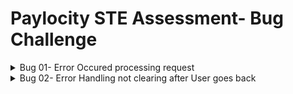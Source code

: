 
# Paylocity STE Assessment- Bug Challenge

<details>

<summary>Bug 01- Error Occured processing request</summary>

## Description
Upon attempting to process a user's request, an error occurs with the following details:

Error Message: An error occurred while processing your request.
Request ID: 0HMT379708TF5

The error message suggests that there was a problem during the request processing. It includes a unique Request ID for tracking purposes.

Additionally, the message provides an option to enable "Development Mode" for more detailed error information. However, a caution is given against using this mode in deployed applications due to potential exposure of sensitive information to end users.

## Steps To Reproduce

1.Go to the URL: https://wmxrwq14uc.execute-api.us-east-1.amazonaws.com/Prod/Account/Login

2.Enter invalid characters in the `Username` and `Password` fields

3.Click on the `Login` button


## Actual behavior
Error Message: An error occurred while processing your request is shown to the user. Alogn with Request ID: 0HMT379708TF5 is also displayed, all errors after the user clicks on the Login button

## Expected behavior
A clear and concise description of what you expected to happen.

## Priority
High

## Screenshots/Video
<img width="1339" alt="Screen Shot 2023-08-22 at 9 39 15" src="https://github.com/erodm09/PaylocityTask/assets/102558006/b6b637e7-87b0-468b-b39b-21cc17753140">


## Device Details:
Device: MacBook Pro (13-inch, M2, 2022) Chip M2
OS: MacOs
Version: Mac OS Monterrey Version 12.4
Browser : Chrome Version 115.0.5790.170 (Official Build) (arm64)
Resolution [2560 × 1600]

Additional context
Add any other context about the problem here

</details> 

<details>

<summary>Bug 02- Error Handling not clearing after User goes back</summary>


## Description
After a user inputs an incorrect or missing password during the login process and then inputs incorrect password or username, and proceeds after the error displayed, to rectify it by refreshing the page, the initial error message persists about the missing Username or Password. The error message indicates that an incorrect password was provided.

## Steps To Reproduce

1.Navigate to the login page.

2.Input an incorrect `password` or leave the `password` field blank.

3.Click the `login` button.

4.Observe the displayed error message described in `Bug-01`.

5.Click on the Back button on the Brwoser

6.Refresh the page using the browser's refresh button or shortcut (e.g., F5 or Ctrl + R).

7.Observe that the initial error message remains unchanged.


## Actual behavior
Error Message: An error occurred while processing your request is shown to the user. Alogn with Request ID: 0HMT379708TF5 is also displayed, all errors after the user clicks on the Login button

## Expected behavior
Even after refreshing the page, the initial error message indicating an incorrect or missing password continues to be displayed, which could cause user confusion and potentially impact the user experience.

## Priority
Medium

## Screenshots/Video


https://github.com/erodm09/PaylocityTask/assets/102558006/71ab68e4-26da-44d3-945b-a135be60b309



## Device Details:

OS: MacOs
Version: Mac OS Monterrey Version 12.4
Browser : Chrome Version 115.0.5790.170 (Official Build) (arm64)
Resolution [2560 × 1600]

</details>
